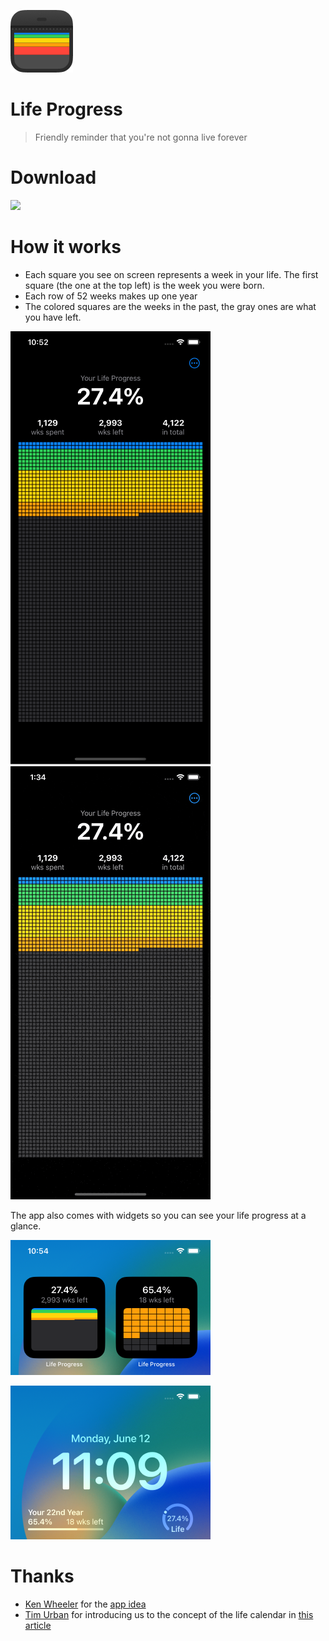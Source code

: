 ![](Misc/AppIcon.png)

# Life Progress

> Friendly reminder that you're not gonna live forever

# Download

[![](https://tools.applemediaservices.com/api/badges/download-on-the-app-store/black/en-us?size=250x83&releaseDate=1654905600&=f4802d3508cd275e9ac19760115d0889)](https://apps.apple.com/us/app/life-progress-life-calendar/id1629026581)

# How it works

- Each square you see on screen represents a week in your life. The first square (the one at the top left) is the week you were born.
- Each row of 52 weeks makes up one year
- The colored squares are the weeks in the past, the gray ones are what you have left.

![](Misc/Home.png) ![](Misc/Demo.gif)

The app also comes with widgets so you can see your life progress at a glance.

![](Misc/Widgets.png)

![](Misc/Widgets2.png)

# Thanks

- [Ken Wheeler](https://twitter.com/ken_wheeler) for the [app idea](https://twitter.com/tienphaw/status/1533797664432615424)
- [Tim Urban](https://twitter.com/waitbutwhy) for introducing us to the concept of the life calendar in [this article](https://waitbutwhy.com/2014/05/life-weeks.html)

